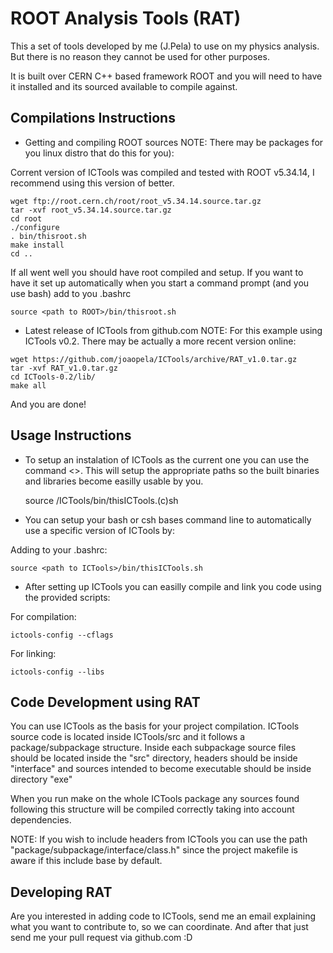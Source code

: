 # ROOT Analysis Tools (RAT) #

This a set of tools developed by me (J.Pela) to use on my physics analysis. But there is no reason they cannot be used for other purposes.

It is built over CERN C++ based framework ROOT and you will need to have it installed and its sourced available to compile against.

## Compilations Instructions ##

* Getting and compiling ROOT sources 
NOTE: There may be packages for you linux distro that do this for you):

Corrent version of ICTools was compiled and tested with ROOT v5.34.14, I recommend using this version of better.

```
wget ftp://root.cern.ch/root/root_v5.34.14.source.tar.gz
tar -xvf root_v5.34.14.source.tar.gz
cd root
./configure
. bin/thisroot.sh
make install
cd ..
```

If all went well you should have root compiled and setup. If you want to have it set up automatically when you start a command prompt (and you use bash) add to you .bashrc

```
source <path to ROOT>/bin/thisroot.sh
```

* Latest release of ICTools from github.com
NOTE: For this example using ICTools v0.2. There may be actually a more recent version online:

```
wget https://github.com/joaopela/ICTools/archive/RAT_v1.0.tar.gz
tar -xvf RAT_v1.0.tar.gz
cd ICTools-0.2/lib/
make all
```

And you are done!

## Usage Instructions ##

* To setup an instalation of ICTools as the current one you can use the command <>. This will setup the appropriate paths so the built binaries and libraries become easilly usable by you.

    source <path to ICTools>/ICTools/bin/thisICTools.(c)sh

* You can setup your bash or csh bases command line to automatically use a specific version of ICTools by:

Adding to your .bashrc:

```
source <path to ICTools>/bin/thisICTools.sh
```

* After setting up ICTools you can easilly compile and link you code using the provided scripts:

For compilation:

```
ictools-config --cflags
```

For linking:

```
ictools-config --libs
```

## Code Development using RAT ##

You can use ICTools as the basis for your project compilation. ICTools source code is located inside ICTools/src and it follows a package/subpackage structure. Inside each subpackage source files should be located inside the "src" directory, headers should be inside "interface" and sources intended to become executable should be inside directory "exe"

When you run make on the whole ICTools package any sources found following this structure will be compiled correctly taking into account dependencies.

NOTE: If you wish to include headers from ICTools you can use the path "package/subpackage/interface/class.h" since the project makefile is aware if this include base by default. 

## Developing RAT ##

Are you interested in adding code to ICTools, send me an email explaining what you want to contribute to, so we can coordinate. And after that just send me your pull request via github.com :D
